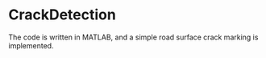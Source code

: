 # CrackDetection
The code is written in MATLAB, and a simple road surface crack marking is implemented.
